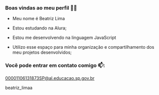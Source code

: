 ### Boas vindas ao meu perfil 💙💙

- Meu nome é Beatriz Lima
  
- Estou estudando na Alura;
- Estou me desenvolvendo na linguagem JavaScript
- Utilizo esse espaço para minha organização e compartilhamento dos meu projetos desenvolvidos;
  
### Você pode entrar em contato comigo 📫:
00001106131873SP@al.educacao.sp.gov.br

beatriz_limaa

